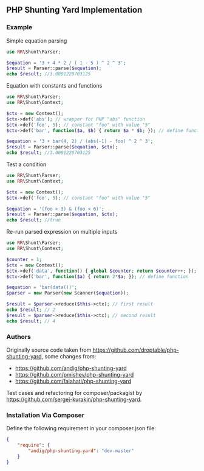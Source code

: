 ## PHP Shunting Yard Implementation

### Example

Simple equation parsing
```php
use RR\Shunt\Parser;

$equation = '3 + 4 * 2 / ( 1 - 5 ) ^ 2 ^ 3';
$result = Parser::parse($equation);
echo $result; //3.0001220703125
```

Equation with constants and functions
```php
use RR\Shunt\Parser;
use RR\Shunt\Context;

$ctx = new Context();
$ctx->def('abs'); // wrapper for PHP "abs" function
$ctx->def('foo', 5); // constant "foo" with value "5"
$ctx->def('bar', function($a, $b) { return $a * $b; }); // define function

$equation = '3 + bar(4, 2) / (abs(-1) - foo) ^ 2 ^ 3';
$result = Parser::parse($equation, $ctx);
echo $result; //3.0001220703125
```

Test a condition
```php
use RR\Shunt\Parser;
use RR\Shunt\Context;

$ctx = new Context();
$ctx->def('foo', 5); // constant "foo" with value "5"

$equation = '(foo > 3) & (foo < 6)';
$result = Parser::parse($equation, $ctx);
echo $result; //true
```

Re-run parsed expression on multiple inputs
```php
use RR\Shunt\Parser;
use RR\Shunt\Context;

$counter = 1;
$ctx = new Context();
$ctx->def('data', function() { global $counter; return $counter++; }); // define function
$ctx->def('bar', function($a) { return 2*$a; }); // define function

$equation = 'bar(data())';
$parser = new Parser(new Scanner($equation));

$result = $parser->reduce($this->ctx); // first result
echo $result; // 2
$result = $parser->reduce($this->ctx); // second result
echo $result; // 4
```

### Authors

Originally source code taken from https://github.com/droptable/php-shunting-yard, some changes from:

  - https://github.com/andig/php-shunting-yard
  - https://github.com/pmishev/php-shunting-yard
  - https://github.com/falahati/php-shunting-yard

Test cases and refactoring for composer/packagist by https://github.com/sergej-kurakin/php-shunting-yard.

### Installation Via Composer

Define the following requirement in your composer.json file:

```json
{
    "require": {
        "andig/php-shunting-yard": "dev-master"
    }
}
```

